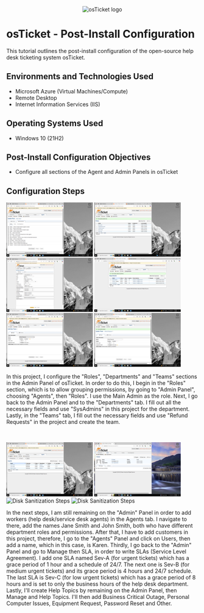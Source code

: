 <p align="center">
<img src="https://i.imgur.com/Clzj7Xs.png" alt="osTicket logo"/>
</p>

<h1>osTicket - Post-Install Configuration</h1>
This tutorial outlines the post-install configuration of the open-source help desk ticketing system osTicket.<br />

<h2>Environments and Technologies Used</h2>

- Microsoft Azure (Virtual Machines/Compute)
- Remote Desktop
- Internet Information Services (IIS)

<h2>Operating Systems Used </h2>

- Windows 10</b> (21H2)

<h2>Post-Install Configuration Objectives</h2>

- Configure all sections of the Agent and Admin Panels in osTicket

<h2>Configuration Steps</h2>

<p>
<img src="https://github.com/robertgetino/post-install-config/blob/0992bd95d93a983519443504ee8fbbe0a6d72e59/osTicket%20Roles%20%232.png" height="45%" width="45%" alt="Disk Sanitization Steps"> <img src="https://github.com/robertgetino/post-install-config/blob/6eb7cec257d011ef37d4fe95c90bace67842c6a9/osTicket%20%231.png" height="45%" width="45%" alt="Disk Sanitization Steps"> <img src="https://github.com/robertgetino/post-install-config/blob/74a31a1f8fc23553ffb6d14be6270713a32bef49/osTicket%20Department%20%231.png" height="45%" width="45%" alt="Disk Sanitization Steps"> <img src="https://github.com/robertgetino/post-install-config/blob/83cfb08f883823c9a600e2916c5cfb5f050a4abf/osTicket%20Department%20%232.png" height="45%" width="45%" alt="Disk Sanitization Steps"> <img src="https://github.com/robertgetino/post-install-config/blob/14f3b7148ddc67e299448b3217023e359555575d/osTicket%20Teams%20%231.png" height="45%" width="45%" alt="Disk Sanitization Steps"> <img src="https://github.com/robertgetino/post-install-config/blob/82f21859c46443c0acbca327e324b1bb9d27b4a4/osTicket%20Teams%20%232.png" height="45%" width="45%" alt="Disk Sanitization Steps"/>
</p>
<p>
In this project, I configure the "Roles", "Departments" and "Teams" sections in the Admin Panel of osTicket. In order to do this, I begin in the "Roles" section, which is to allow grouping permissions, by going to "Admin Panel", choosing "Agents", then "Roles". I use the Main Admin as the role.
Next, I go back to the Admin Panel and to the "Departments" tab. I fill out all the necessary fields and use "SysAdmins" in this project for the department. Lastly, in the "Teams" tab, I fill out the necessary fields and use "Refund Requests" in the project and create the team.
</p>
<br />

<p>
<img src="https://github.com/robertgetino/post-install-config/blob/7f1cef2e775d50b07f064e6e5b3e686758b36e70/osTicket%20Agents.png" height="45%" width="45%" alt="Disk Sanitization Steps"> <img src="https://github.com/robertgetino/post-install-config/blob/e69ca36707ab1bb0263488a2f99231075ba70e0c/osTicket%20User.png" height="45%" width="45%" alt="Disk Sanitization Steps"> <img src="https://i.imgur.com/DJmEXEB.png" height="45%" width="45%" alt="Disk Sanitization Steps"> <img src="https://i.imgur.com/DJmEXEB.png" height="45%" width="45%" alt="Disk Sanitization Steps"/>
</p>
<p>
In the next steps, I am still remaining on the "Admin" Panel in order to add workers (help desk/service desk agents) in the Agents tab. I navigate to there, add the names Jane Smith and John Smith, both who have different department roles and permissions. After that, I have to add customers in this project, therefore, I go to the "Agents" Panel and click on Users, then add a name, which in this case, is Karen.
  Thirdly, I go back to the "Admin" Panel and go to Manage then SLA, in order to write SLAs (Service Level Agreement). I add one SLA named Sev-A (for urgent tickets) which has a grace period of 1 hour and a schedule of 24/7. The next one is Sev-B (for medium urgent tickets) and its grace period is 4 hours and 24/7 schedule. The last SLA is Sev-C (for low urgent tickets) which has a grace period of 8 hours and is set to only the business hours of the help desk department.
  Lastly, I'll create Help Topics by remaining on the Admin Panel, then Manage and Help Topics. I'll then add Business Critical Outage, Personal Computer Issues, Equipment Request, Password Reset and Other.
</p>
<br />
